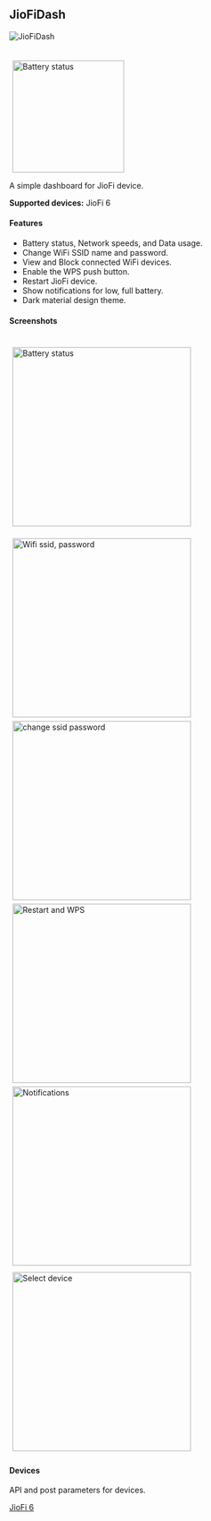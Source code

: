 ## JioFiDash

![JioFiDash](/JioFiDash_artwork/playstore_art/jiofi-dash-promotion.png)

<a href="https://play.google.com/store/apps/details?id=com.chirathr.jiofidash" target="_blank">
    <img src="/JioFiDash_artwork/playstore_art/available-on-google-play.png" alt="Battery status" style="border: 1px solid #e8e8e8; display: inline; margin: 20px 5px 0 5px;" width="200px"/>
</a>


A simple dashboard for JioFi device.

**Supported devices:** JioFi 6

#### Features

- Battery status, Network speeds, and Data usage.
- Change WiFi SSID name and password.
- View and Block connected WiFi devices.
- Enable the WPS push button.
- Restart JioFi device.
- Show notifications for low, full battery.
- Dark material design theme.

#### Screenshots

<div style="display: inline-block;">
    <img src="/JioFiDash_artwork/playstore_art/1_battery_network_data.png" alt="Battery status" style="border: 1px solid #e8e8e8; display: inline; margin: 20px 5px 0 5px;" width="320px"/>
    <img src="/JioFiDash_artwork/playstore_art/2_block_devices.png" alt="Wifi ssid, password" style="border: 1px solid #e8e8e8; display: inline; margin: 20px 5px 0 5px;" width="320px"/>
    <img src="/JioFiDash_artwork/playstore_art/3_wifi_ssid_password.png" alt="change ssid password" style="border: 1px solid #e8e8e8; display: inline; margin: 5px 5px 0 5px;" width="320px"/>
    <img src="/JioFiDash_artwork/playstore_art/4_restart_wps.png" alt="Restart and WPS" style="border: 1px solid #e8e8e8; display: inline; margin: 5px 5px 0 5px;" width="320px"/>
    <img src="/JioFiDash_artwork/playstore_art/5_notifications.png" alt="Notifications" style="border: 1px solid #e8e8e8; display: inline; margin: 5px 5px 5px 5px;" width="320px"/>
    <img src="/JioFiDash_artwork/playstore_art/6_select_device.png" alt="Select device" style="border: 1px solid #e8e8e8; display: inline; margin: 5px 5px 5px 5px;" width="320px"/>
</div>


#### Devices

API and post parameters for devices.

[JioFi 6](/docs/JioFi6.md)

